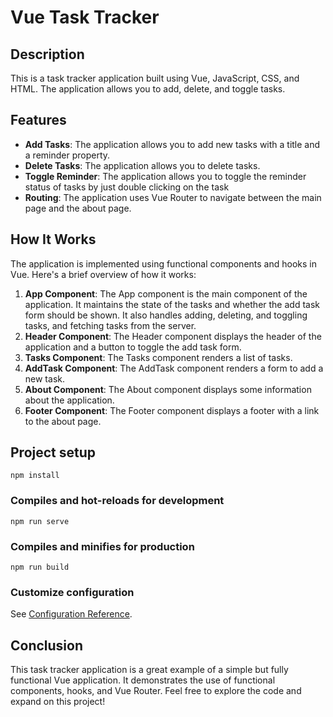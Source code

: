 # Vue Task Tracker

## Description
This is a task tracker application built using Vue, JavaScript, CSS, and HTML. The application allows you to add, delete, and toggle tasks.

## Features
- **Add Tasks**: The application allows you to add new tasks with a title and a reminder property.
- **Delete Tasks**: The application allows you to delete tasks.
- **Toggle Reminder**: The application allows you to toggle the reminder status of tasks by just double clicking on the task
- **Routing**: The application uses Vue Router to navigate between the main page and the about page.

## How It Works
The application is implemented using functional components and hooks in Vue. Here's a brief overview of how it works:

1. **App Component**: The App component is the main component of the application. It maintains the state of the tasks and whether the add task form should be shown. It also handles adding, deleting, and toggling tasks, and fetching tasks from the server.
2. **Header Component**: The Header component displays the header of the application and a button to toggle the add task form.
3. **Tasks Component**: The Tasks component renders a list of tasks.
4. **AddTask Component**: The AddTask component renders a form to add a new task.
5. **About Component**: The About component displays some information about the application.
6. **Footer Component**: The Footer component displays a footer with a link to the about page.

## Project setup
```
npm install
```

### Compiles and hot-reloads for development
```
npm run serve
```

### Compiles and minifies for production
```
npm run build
```

### Customize configuration
See [Configuration Reference](https://cli.vuejs.org/config/).

## Conclusion
This task tracker application is a great example of a simple but fully functional Vue application. It demonstrates the use of functional components, hooks, and Vue Router. Feel free to explore the code and expand on this project!
